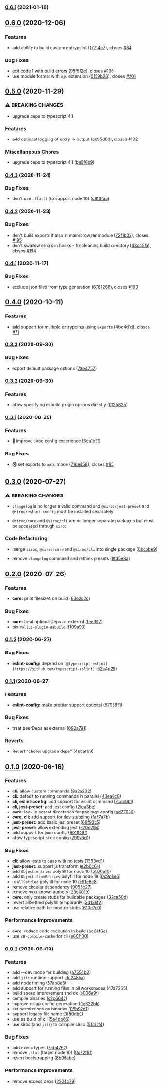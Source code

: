 ### [0.6.1](https://github.com/nuxt-contrib/siroc/compare/v0.6.0...v0.6.1) (2021-01-16)

## [0.6.0](https://github.com/nuxt-contrib/siroc/compare/v0.5.0...v0.6.0) (2020-12-06)


### Features

* add ability to build custom entrypoint ([17714c7](https://github.com/nuxt-contrib/siroc/commit/17714c7b8a1015d5119c0e421a191f7ef6d262e2)), closes [#84](https://github.com/nuxt-contrib/siroc/issues/84)


### Bug Fixes

* exit code 1 with bulid errors ([95f5f2e](https://github.com/nuxt-contrib/siroc/commit/95f5f2e2c05d712d41c25e76cd80902d596b581f)), closes [#196](https://github.com/nuxt-contrib/siroc/issues/196)
* use module format with `mjs` extension ([0159b26](https://github.com/nuxt-contrib/siroc/commit/0159b264027ab21be9d136ebc6ca19fa7379f55e)), closes [#201](https://github.com/nuxt-contrib/siroc/issues/201)

## [0.5.0](https://github.com/nuxt-contrib/siroc/compare/v0.4.3...v0.5.0) (2020-11-29)


### ⚠ BREAKING CHANGES

* upgrade deps to typescript 4.1

### Features

* add optional logging of entry -> output ([ee95d8d](https://github.com/nuxt-contrib/siroc/commit/ee95d8d229fafb9c1aa79c9e980ddfdee726a35d)), closes [#192](https://github.com/nuxt-contrib/siroc/issues/192)


### Miscellaneous Chores

* upgrade deps to typescript 4.1 ([be6f6c9](https://github.com/nuxt-contrib/siroc/commit/be6f6c99c572fd71a49efc174e844e7abef14787))

### [0.4.3](https://github.com/nuxt-contrib/siroc/compare/v0.4.2...v0.4.3) (2020-11-24)


### Bug Fixes

* don't use `.flat()` (to support node 10) ([c816faa](https://github.com/nuxt-contrib/siroc/commit/c816faab0e3a504f555a5e94ee21759fce4c583d))

### [0.4.2](https://github.com/nuxt-contrib/siroc/compare/v0.4.1...v0.4.2) (2020-11-23)


### Bug Fixes

* don't build exports if also in main/browser/module ([72f1b35](https://github.com/nuxt-contrib/siroc/commit/72f1b3554947b7ef15a9816c2f11eabf7fd2e9d2)), closes [#195](https://github.com/nuxt-contrib/siroc/issues/195)
* don't swallow errors in hooks - fix cleaning build directory ([43cc5fa](https://github.com/nuxt-contrib/siroc/commit/43cc5fa39f758c8b376718fe17c50dbdf7e9b57f)), closes [#194](https://github.com/nuxt-contrib/siroc/issues/194)

### [0.4.1](https://github.com/nuxt-contrib/siroc/compare/v0.4.0...v0.4.1) (2020-11-17)


### Bug Fixes

* exclude json files from type generation ([6781286](https://github.com/nuxt-contrib/siroc/commit/67812862db855ee6daa778193c8ee5a534493976)), closes [#193](https://github.com/nuxt-contrib/siroc/issues/193)

## [0.4.0](https://github.com/nuxt-contrib/siroc/compare/v0.3.3...v0.4.0) (2020-10-11)


### Features

* add support for multiple entrypoints using `exports` ([4bc4d1d](https://github.com/nuxt-contrib/siroc/commit/4bc4d1dbc8b181afac0fa9767ee03fa60593d4fa)), closes [#71](https://github.com/nuxt-contrib/siroc/issues/71)

### [0.3.3](https://github.com/nuxt-contrib/siroc/compare/v0.3.2...v0.3.3) (2020-09-30)


### Bug Fixes

* export default package options ([78e4757](https://github.com/nuxt-contrib/siroc/commit/78e4757c8a710c1c4d84af0fcb73f707c4ef2975))

### [0.3.2](https://github.com/nuxt-contrib/siroc/compare/v0.3.1...v0.3.2) (2020-09-30)


### Features

* allow specifying esbuild plugin options directly ([0125825](https://github.com/nuxt-contrib/siroc/commit/0125825d820a386cf3de08db322427d857d5eba5))

### [0.3.1](https://github.com/nuxt-contrib/siroc/compare/v0.3.0...v0.3.1) (2020-08-29)


### Features

* :children_crossing: improve siroc config experience ([3ea1e3f](https://github.com/nuxt-contrib/siroc/commit/3ea1e3f8b7968071a05571e7561b92bd2f5cf7d5))


### Bug Fixes

* 🔇 set exports to `auto` mode ([716e858](https://github.com/nuxt-contrib/siroc/commit/716e8589266a6a462885e022d36666a3cb1600c3)), closes [#85](https://github.com/nuxt-contrib/siroc/issues/85)

## [0.3.0](https://github.com/nuxt-contrib/siroc/compare/v0.2.0...v0.3.0) (2020-07-27)


### ⚠ BREAKING CHANGES

* `changelog` is no longer a valid command and `@siroc/jest-preset` and `@siroc/eslint-config`  must be installed separately

* `@siroc/core` and `@siroc/cli` are no longer separate packages but must be accessed through `siroc`

### Code Refactoring

* merge `siroc`, `@siroc/core` and `@siroc/cli` into single package ([0bcbbe9](https://github.com/nuxt-contrib/siroc/commit/0bcbbe9861199358981585ab7fc5ce71c079e13e))

* remove `changelog` command and rethink presets ([9fd5e8a](https://github.com/nuxt-contrib/siroc/commit/9fd5e8a05a29ff2f4111b4db3c3b5e0c18b32031))

## [0.2.0](https://github.com/nuxt-contrib/siroc/compare/v0.1.2...v0.2.0) (2020-07-26)


### Features

* **core:** print filesizes on build ([63e2c2c](https://github.com/nuxt-contrib/siroc/commit/63e2c2c3742bdae63703f2bd5aa1073d6d6752f2))


### Bug Fixes

* **core:** treat optionalDeps as external ([fee3ff7](https://github.com/nuxt-contrib/siroc/commit/fee3ff7c1ca064e41660141b8bc19e0104a24487))
* pin `rollup-plugin-esbuild` ([f109a90](https://github.com/nuxt-contrib/siroc/commit/f109a90cd920b04ceaa78f699680ab241188069d))

### [0.1.2](https://github.com/nuxt-contrib/siroc/compare/v0.1.1...v0.1.2) (2020-06-27)


### Bug Fixes

* **eslint-config:** depend on `[@typescript-eslint](https://github.com/typescript-eslint)` ([52c4d29](https://github.com/nuxt-contrib/siroc/commit/52c4d291a6a0e35e7d7ad51e4def929539ca7cab))

### [0.1.1](https://github.com/nuxt-contrib/siroc/compare/v0.1.0...v0.1.1) (2020-06-27)


### Features

* **eslint-config:** make prettier support optional ([57938f1](https://github.com/nuxt-contrib/siroc/commit/57938f10b0677da1c8a55a853de6bdb8186f268d))


### Bug Fixes

* treat peerDeps as external ([692a791](https://github.com/nuxt-contrib/siroc/commit/692a791b52e015b2045a81cdca7133222a905d51))


### Reverts

* Revert "chore: upgrade deps" ([4bbafb9](https://github.com/nuxt-contrib/siroc/commit/4bbafb9ec3a52c8781eb4cc10002eedf9b4a624f))

## [0.1.0](https://github.com/nuxt-contrib/siroc/compare/v0.0.2...v0.1.0) (2020-06-16)


### Features

* **cli:** allow custom commands ([8a2a232](https://github.com/nuxt-contrib/siroc/commit/8a2a232434ba15e8b04f8800e337546abbfd093a))
* **cli:** default to running commands in parallel ([43ea6c8](https://github.com/nuxt-contrib/siroc/commit/43ea6c8e9ff1d6e73db30def9eaa8a45d3b7a6b9))
* **cli, eslint-config:** add support for eslint command ([7cdc0b1](https://github.com/nuxt-contrib/siroc/commit/7cdc0b17608f8a8ec8c58ce3dd483838e47ca132))
* **cli, jest-preset:** add jest config ([2fea3be](https://github.com/nuxt-contrib/siroc/commit/2fea3bec244d32ee0588cba014acff598f81167d))
* **core:** look in parent directories for package config ([ad77639](https://github.com/nuxt-contrib/siroc/commit/ad77639b86d27c5da9cb2ed89e11993f087078f2))
* **core, cli:** add support for dev stubbing ([fa77a7b](https://github.com/nuxt-contrib/siroc/commit/fa77a7bf23525f4e826f65c4946f55d6f0a04e23))
* **jest-preset:** add basic jest preset ([68f93c5](https://github.com/nuxt-contrib/siroc/commit/68f93c56ca54492c55e11f3ca367117828b542d3))
* **jest-preset:** allow extending jest ([e20c294](https://github.com/nuxt-contrib/siroc/commit/e20c294f50a83bb756b74ad6ebe5a7ea322351a1))
* add support for json config ([901609f](https://github.com/nuxt-contrib/siroc/commit/901609f9e737a8ca7c0696445f332ef766e4bb93))
* allow typescript siroc config ([79976d1](https://github.com/nuxt-contrib/siroc/commit/79976d178b0d5172cf57699ad69fea3cd49e543c))


### Bug Fixes

* **cli:** allow tests to pass with no tests ([1383ed1](https://github.com/nuxt-contrib/siroc/commit/1383ed167ba56f4463ec223c7f4daa7400ab614a))
* **jest-preset:** support js transform ([e2b0c6a](https://github.com/nuxt-contrib/siroc/commit/e2b0c6a6bd1d440cecaac8ddda3d3b400c9240c2))
* add `Object.entries` polyfill for node 10 ([5566a16](https://github.com/nuxt-contrib/siroc/commit/5566a16dbc8605401a0fad583d05b8746a6559ba))
* add `Object.fromEntries` polyfill for node 10 ([0c9d8e6](https://github.com/nuxt-contrib/siroc/commit/0c9d8e64daf3786dc24fe62528a399eb32d9124a))
* ix `allSettled` polyfill for node 10 ([e91e8c8](https://github.com/nuxt-contrib/siroc/commit/e91e8c84bac3fc892fcba1836533af34ea235a5e))
* remove circular dependency ([9053c27](https://github.com/nuxt-contrib/siroc/commit/9053c278de04384b331fc89be9f2fd5bd8cf4f60))
* remove nuxt known authors ([23c0019](https://github.com/nuxt-contrib/siroc/commit/23c0019d566014e72d8beb5d2f058d77a9710025))
* **core:** only create stubs for buildable packages ([32ca50d](https://github.com/nuxt-contrib/siroc/commit/32ca50de9a9b609602354e58e89784b9a20533d0))
* revert allSettled polyfill temporarily ([3d136f2](https://github.com/nuxt-contrib/siroc/commit/3d136f26f92ca5097e7e1e8ecbd90d3a753f4a77))
* use relative path for module stubs ([610c7d0](https://github.com/nuxt-contrib/siroc/commit/610c7d0ac056f3569a70ad8dcd77da3c71da3d71))


### Performance Improvements

* **core:** reduce code execution in build ([be34f6c](https://github.com/nuxt-contrib/siroc/commit/be34f6c5f3e5f9dfe8b213f20f2426ab2d2a360b))
* use `v8-compile-cache` for cli ([e601f30](https://github.com/nuxt-contrib/siroc/commit/e601f30275f4d78c2fdea1609c6e0cf1161d3e7b))

### [0.0.2](https://github.com/nuxt-contrib/siroc/compare/v0.0.2...v0.1.0) (2020-06-09)


### Features

* add --dev mode for building ([a7554b2](https://github.com/nuxt-contrib/siroc/commit/a7554b23e5f3d6c8f4cc6a76c337c57aeafd883a))
* add `jiti` runtime support ([dc245ba](https://github.com/nuxt-contrib/siroc/commit/dc245ba119bf3894713ff62f4d62fc96b0b30ff2))
* add node timing ([57ab8e5](https://github.com/nuxt-contrib/siroc/commit/57ab8e5b2038d64a87dc98cf55fe0496a99dd6f2))
* add support for running files in all workspaces ([47d7265](https://github.com/nuxt-contrib/siroc/commit/47d72652671328e9f9a6138b2d56e0d2fc365d9d))
* build speed improvement and dx ([e036a9f](https://github.com/nuxt-contrib/siroc/commit/e036a9f034d0401e4992d3449ec9fb91aee6a674))
* compile binaries ([c2c6642](https://github.com/nuxt-contrib/siroc/commit/c2c66425b582d8b2fe98f48423a4debe79022276))
* improve rollup config generation ([0e322bb](https://github.com/nuxt-contrib/siroc/commit/0e322bb63cc35b79cb72fb44aec4ed53dd14aabd))
* set permissions on binaries ([05b92d1](https://github.com/nuxt-contrib/siroc/commit/05b92d1ac0cfc6d126fb5816daeedba6381341e4))
* support legacy file name ([3f50db0](https://github.com/nuxt-contrib/siroc/commit/3f50db0408e6b5707cbbc692d220b1bce0b96a3e))
* use es build of cli ([5a4db66](https://github.com/nuxt-contrib/siroc/commit/5a4db66d68327cdba459e36c3b61a0b0f49506fc))
* use siroc (and `jiti`) to compile siroc ([51c1cf4](https://github.com/nuxt-contrib/siroc/commit/51c1cf4b4380320d91a868295b63dc04e3d95c65))


### Bug Fixes

* add execa types ([3cb4762](https://github.com/nuxt-contrib/siroc/commit/3cb4762a9c3b9cb52f67a7fb2af44da4bef86f5a))
* remove `.flat` (target node 10) ([0d72f9f](https://github.com/nuxt-contrib/siroc/commit/0d72f9f6e29f5499077040fde57c61cb76d84817))
* revert bootstrapping ([8b06abc](https://github.com/nuxt-contrib/siroc/commit/8b06abca04feafada5db707a760c9f8477ebb1da))


### Performance Improvements

* remove excess deps ([2224c79](https://github.com/nuxt-contrib/siroc/commit/2224c79995ede60f5b6649a99b73f07fb75d1c5b))

